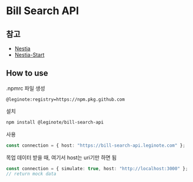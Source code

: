 # Bill Search API

## 참고

- [Nestia](https://github.com/samchon/nestia)
- [Nestia-Start](https://github.com/samchon/nestia-start)

## How to use

.npmrc 파일 생성
```
@leginote:registry=https://npm.pkg.github.com
```

설치
```bash
npm install @leginote/bill-search-api
```

사용
```typescript
const connection = { host: "https://bill-search-api.leginote.com" };
```

목업 데이터 받을 때, 여기서 host는 uri기만 하면 됨
```typescript
const connection = { simulate: true, host: "http://localhost:3000" };
// return mock data
```
